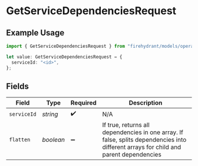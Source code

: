 # GetServiceDependenciesRequest

## Example Usage

```typescript
import { GetServiceDependenciesRequest } from "firehydrant/models/operations";

let value: GetServiceDependenciesRequest = {
  serviceId: "<id>",
};
```

## Fields

| Field                                                                                                                                 | Type                                                                                                                                  | Required                                                                                                                              | Description                                                                                                                           |
| ------------------------------------------------------------------------------------------------------------------------------------- | ------------------------------------------------------------------------------------------------------------------------------------- | ------------------------------------------------------------------------------------------------------------------------------------- | ------------------------------------------------------------------------------------------------------------------------------------- |
| `serviceId`                                                                                                                           | *string*                                                                                                                              | :heavy_check_mark:                                                                                                                    | N/A                                                                                                                                   |
| `flatten`                                                                                                                             | *boolean*                                                                                                                             | :heavy_minus_sign:                                                                                                                    | If true, returns all dependencies in one array. If false, splits dependencies into different arrays for child and parent dependencies |